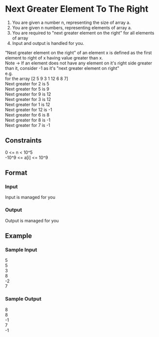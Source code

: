 # Next Greater Element To The Right

1. You are given a number n, representing the size of array a.
2. You are given n numbers, representing elements of array a.
3. You are required to "next greater element on the right" for all elements of array
4. Input and output is handled for you.

"Next greater element on the right" of an element x is defined as the first element to right of x having value greater than x.      
Note -> If an element does not have any element on it's right side greater than it, consider -1 as it's "next greater element on right"     
e.g.    
for the array [2 5 9 3 1 12 6 8 7]      
Next greater for 2 is 5     
Next greater for 5 is 9     
Next greater for 9 is 12    
Next greater for 3 is 12    
Next greater for 1 is 12    
Next greater for 12 is -1   
Next greater for 6 is 8  
Next greater for 8 is -1    
Next greater for 7 is -1

## Constraints
0 <= n < 10^5   
-10^9 <= a[i] <= 10^9

## Format
### Input
Input is managed for you

### Output
Output is managed for you

## Example
### Sample Input

5   
5   
3   
8   
-2  
7

### Sample Output
8   
8   
-1  
7   
-1